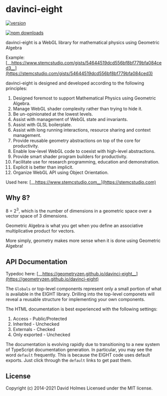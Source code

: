 # davinci-eight

[![version](https://img.shields.io/npm/v/davinci-eight.svg)](https://www.npmjs.com/package/davinci-eight) 

[![npm downloads](https://img.shields.io/npm/dm/davinci-eight.svg)](https://npm-stat.com/charts.html?package=davinci-eight&from=2020-06-01) 

davinci-eight is a WebGL library for mathematical physics using Geometric Algebra

Example: [__https://www.stemcstudio.com/gists/54644519dcd556bf8bf779bfa084ced3__](https://stemcstudio.com/gists/54644519dcd556bf8bf779bfa084ced3)

davinci-eight is designed and developed according to the following principles:

1. Designed foremost to support Mathematical Physics using Geometric Algebra.
2. Manage WebGL shader complexity rather than trying to hide it.
3. Be un-opinionated at the lowest levels.
4. Assist with management of WebGL state and invariants.
5. Assist with GLSL boilerplate.
6. Assist with long running interactions, resource sharing and context management.
7. Provide reusable geometry abstractions on top of the core for productivity.
8. Enable low-level WebGL code to coexist with high-level abstractions.
9. Provide smart shader program builders for productivity.
10. Facilitate use for research programming, education and demonstration.
11. Explicit is better than implicit.
12. Organize WebGL API using Object Orientation.

Used here: [__https://www.stemcstudio.com__](https://stemcstudio.com)

## Why 8?

8 = 2<sup>3</sup>, which is the number of dimensions in a geometric space over a vector space of 3 dimensions.

Geometric Algebra is what you get when you define an associative multiplicative product for vectors.

More simply, geometry makes more sense when it is done using Geometric Algebra!

## API Documentation

Typedoc here: [__https://geometryzen.github.io/davinci-eight__](https://geometryzen.github.io/davinci-eight)

The `Globals` or top-level components represent only a small portion of what is available in the EIGHT library.
Drilling into the top-level componets will reveal a reusable structure for implementing your own components.

The HTML documentation is best experienced with the following settings:

1. Access        - Public/Protected
2. Inherited     - Unchecked
3. Externals     - Checked
4. Only exported - Unchecked

The documentation is evolving rapidly due to transitioning to a new system of TypeScript documentation generation.
In particular, you may see the word `default` frequently. This is because the EIGHT code uses default exports.
Just click through the `default` links to get past them.

## License
Copyright (c) 2014-2021 David Holmes
Licensed under the MIT license.
